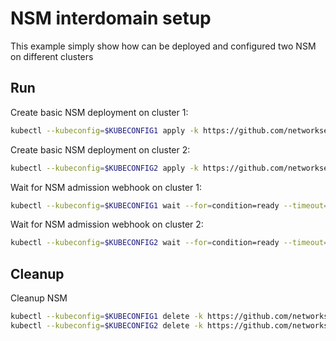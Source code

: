 # NSM interdomain setup


This example simply show how can be deployed and configured two NSM on different clusters

## Run

Create basic NSM deployment on cluster 1:

```bash
kubectl --kubeconfig=$KUBECONFIG1 apply -k https://github.com/networkservicemesh/deployments-k8s/examples/interdomain/nsm/cluster1?ref=37e1cb1c1d75fecead5350e65ae3c6d7b6d87b84
```

Create basic NSM deployment on cluster 2:

```bash
kubectl --kubeconfig=$KUBECONFIG2 apply -k https://github.com/networkservicemesh/deployments-k8s/examples/interdomain/nsm/cluster2?ref=37e1cb1c1d75fecead5350e65ae3c6d7b6d87b84
```

Wait for NSM admission webhook on cluster 1:

```bash
kubectl --kubeconfig=$KUBECONFIG1 wait --for=condition=ready --timeout=1m pod -n nsm-system -l app=admission-webhook-k8s
```

Wait for NSM admission webhook on cluster 2:

```bash
kubectl --kubeconfig=$KUBECONFIG2 wait --for=condition=ready --timeout=1m pod -n nsm-system -l app=admission-webhook-k8s
```

## Cleanup

Cleanup NSM
```bash
kubectl --kubeconfig=$KUBECONFIG1 delete -k https://github.com/networkservicemesh/deployments-k8s/examples/interdomain/nsm/cluster1?ref=37e1cb1c1d75fecead5350e65ae3c6d7b6d87b84
kubectl --kubeconfig=$KUBECONFIG2 delete -k https://github.com/networkservicemesh/deployments-k8s/examples/interdomain/nsm/cluster2?ref=37e1cb1c1d75fecead5350e65ae3c6d7b6d87b84
```
